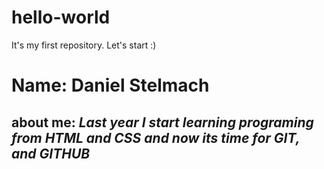 # hello-world
It's my first repository. Let's start :)
# Name: **Daniel Stelmach**
## about me: *Last year I start learning programing from HTML and CSS and now its time for GIT, and GITHUB*
